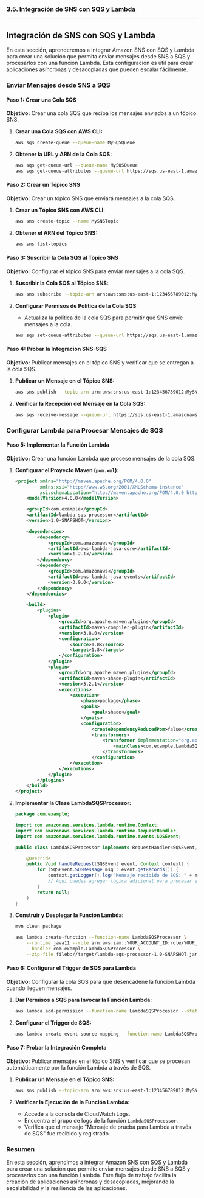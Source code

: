### 3.5. Integración de SNS con SQS y Lambda

---

## Integración de SNS con SQS y Lambda

En esta sección, aprenderemos a integrar Amazon SNS con SQS y Lambda para crear una solución que permita enviar mensajes desde SNS a SQS y procesarlos con una función Lambda. Esta configuración es útil para crear aplicaciones asíncronas y desacopladas que pueden escalar fácilmente.

### Enviar Mensajes desde SNS a SQS

#### Paso 1: Crear una Cola SQS

**Objetivo:** Crear una cola SQS que reciba los mensajes enviados a un tópico SNS.

1. **Crear una Cola SQS con AWS CLI:**

   ```sh
   aws sqs create-queue --queue-name MySQSQueue
   ```

2. **Obtener la URL y ARN de la Cola SQS:**

   ```sh
   aws sqs get-queue-url --queue-name MySQSQueue
   aws sqs get-queue-attributes --queue-url https://sqs.us-east-1.amazonaws.com/123456789012/MySQSQueue --attribute-names QueueArn
   ```

#### Paso 2: Crear un Tópico SNS

**Objetivo:** Crear un tópico SNS que enviará mensajes a la cola SQS.

1. **Crear un Tópico SNS con AWS CLI:**

   ```sh
   aws sns create-topic --name MySNSTopic
   ```

2. **Obtener el ARN del Tópico SNS:**

   ```sh
   aws sns list-topics
   ```

#### Paso 3: Suscribir la Cola SQS al Tópico SNS

**Objetivo:** Configurar el tópico SNS para enviar mensajes a la cola SQS.

1. **Suscribir la Cola SQS al Tópico SNS:**

   ```sh
   aws sns subscribe --topic-arn arn:aws:sns:us-east-1:123456789012:MySNSTopic --protocol sqs --notification-endpoint arn:aws:sqs:us-east-1:123456789012:MySQSQueue
   ```

2. **Configurar Permisos de Política de la Cola SQS:**
   - Actualiza la política de la cola SQS para permitir que SNS envíe mensajes a la cola.

   ```sh
   aws sqs set-queue-attributes --queue-url https://sqs.us-east-1.amazonaws.com/123456789012/MySQSQueue --attributes '{"Policy":"{\"Version\":\"2012-10-17\",\"Id\":\"SQSPolicy\",\"Statement\":[{\"Effect\":\"Allow\",\"Principal\":{\"Service\":\"sns.amazonaws.com\"},\"Action\":\"sqs:SendMessage\",\"Resource\":\"arn:aws:sqs:us-east-1:123456789012:MySQSQueue\",\"Condition\":{\"ArnEquals\":{\"aws:SourceArn\":\"arn:aws:sns:us-east-1:123456789012:MySNSTopic\"}}}]"}"}'
   ```

#### Paso 4: Probar la Integración SNS-SQS

**Objetivo:** Publicar mensajes en el tópico SNS y verificar que se entregan a la cola SQS.

1. **Publicar un Mensaje en el Tópico SNS:**

   ```sh
   aws sns publish --topic-arn arn:aws:sns:us-east-1:123456789012:MySNSTopic --message "Mensaje de prueba a SQS desde SNS"
   ```

2. **Verificar la Recepción del Mensaje en la Cola SQS:**

   ```sh
   aws sqs receive-message --queue-url https://sqs.us-east-1.amazonaws.com/123456789012/MySQSQueue
   ```

### Configurar Lambda para Procesar Mensajes de SQS

#### Paso 5: Implementar la Función Lambda

**Objetivo:** Crear una función Lambda que procese mensajes de la cola SQS.

1. **Configurar el Proyecto Maven (`pom.xml`):**

   ```xml
   <project xmlns="http://maven.apache.org/POM/4.0.0"
            xmlns:xsi="http://www.w3.org/2001/XMLSchema-instance"
            xsi:schemaLocation="http://maven.apache.org/POM/4.0.0 http://maven.apache.org/xsd/maven-4.0.0.xsd">
       <modelVersion>4.0.0</modelVersion>

       <groupId>com.example</groupId>
       <artifactId>lambda-sqs-processor</artifactId>
       <version>1.0-SNAPSHOT</version>

       <dependencies>
           <dependency>
               <groupId>com.amazonaws</groupId>
               <artifactId>aws-lambda-java-core</artifactId>
               <version>1.2.1</version>
           </dependency>
           <dependency>
               <groupId>com.amazonaws</groupId>
               <artifactId>aws-lambda-java-events</artifactId>
               <version>3.9.0</version>
           </dependency>
       </dependencies>

       <build>
           <plugins>
               <plugin>
                   <groupId>org.apache.maven.plugins</groupId>
                   <artifactId>maven-compiler-plugin</artifactId>
                   <version>3.8.0</version>
                   <configuration>
                       <source>1.8</source>
                       <target>1.8</target>
                   </configuration>
               </plugin>
               <plugin>
                   <groupId>org.apache.maven.plugins</groupId>
                   <artifactId>maven-shade-plugin</artifactId>
                   <version>3.2.1</version>
                   <executions>
                       <execution>
                           <phase>package</phase>
                           <goals>
                               <goal>shade</goal>
                           </goals>
                           <configuration>
                               <createDependencyReducedPom>false</createDependencyReducedPom>
                               <transformers>
                                   <transformer implementation="org.apache.maven.plugins.shade.resource.ManifestResourceTransformer">
                                       <mainClass>com.example.LambdaSQSProcessor</mainClass>
                                   </transformers>
                               </configuration>
                       </execution>
                   </executions>
               </plugin>
           </plugins>
       </build>
   </project>
   ```

2. **Implementar la Clase LambdaSQSProcessor:**

   ```java
   package com.example;

   import com.amazonaws.services.lambda.runtime.Context;
   import com.amazonaws.services.lambda.runtime.RequestHandler;
   import com.amazonaws.services.lambda.runtime.events.SQSEvent;

   public class LambdaSQSProcessor implements RequestHandler<SQSEvent, Void> {

       @Override
       public Void handleRequest(SQSEvent event, Context context) {
           for (SQSEvent.SQSMessage msg : event.getRecords()) {
               context.getLogger().log("Mensaje recibido de SQS: " + msg.getBody());
               // Aquí puedes agregar lógica adicional para procesar el mensaje
           }
           return null;
       }
   }
   ```

3. **Construir y Desplegar la Función Lambda:**

   ```sh
   mvn clean package

   aws lambda create-function --function-name LambdaSQSProcessor \
       --runtime java11 --role arn:aws:iam::YOUR_ACCOUNT_ID:role/YOUR_LAMBDA_ROLE \
       --handler com.example.LambdaSQSProcessor \
       --zip-file fileb://target/lambda-sqs-processor-1.0-SNAPSHOT.jar
   ```

#### Paso 6: Configurar el Trigger de SQS para Lambda

**Objetivo:** Configurar la cola SQS para que desencadene la función Lambda cuando lleguen mensajes.

1. **Dar Permisos a SQS para Invocar la Función Lambda:**

   ```sh
   aws lambda add-permission --function-name LambdaSQSProcessor --statement-id sqs-invoke --action "lambda:InvokeFunction" --principal sqs.amazonaws.com --source-arn arn:aws:sqs:us-east-1:123456789012:MySQSQueue
   ```

2. **Configurar el Trigger de SQS:**

   ```sh
   aws lambda create-event-source-mapping --function-name LambdaSQSProcessor --event-source-arn arn:aws:sqs:us-east-1:123456789012:MySQSQueue --batch-size 10
   ```

#### Paso 7: Probar la Integración Completa

**Objetivo:** Publicar mensajes en el tópico SNS y verificar que se procesan automáticamente por la función Lambda a través de SQS.

1. **Publicar un Mensaje en el Tópico SNS:**

   ```sh
   aws sns publish --topic-arn arn:aws:sns:us-east-1:123456789012:MySNSTopic --message "Mensaje de prueba para Lambda a través de SQS"
   ```

2. **Verificar la Ejecución de la Función Lambda:**
   - Accede a la consola de CloudWatch Logs.
   - Encuentra el grupo de logs de la función `LambdaSQSProcessor`.
   - Verifica que el mensaje "Mensaje de prueba para Lambda a través de SQS" fue recibido y registrado.

### Resumen

En esta sección, aprendimos a integrar Amazon SNS con SQS y Lambda para crear una solución que permite enviar mensajes desde SNS a SQS y procesarlos con una función Lambda. Este flujo de trabajo facilita la creación de aplicaciones asíncronas y desacopladas, mejorando la escalabilidad y la resiliencia de las aplicaciones.